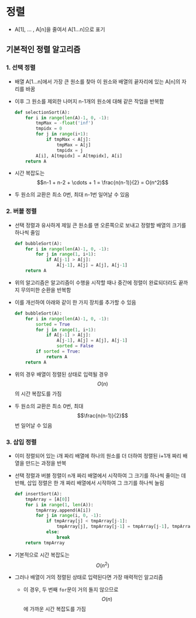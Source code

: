 # 정렬

- A[1], ... , A[n]을 줄여서 A[1...n]으로 표기

## 기본적인 정렬 알고리즘

### 1. 선택 정렬

- 배열 A[1...n]에서 가장 큰 원소를 찾아 이 원소와 배열의 끝자리에 있는 A[n]의 자리를 바꿈

- 이후 그 원소를 제외한 나머지 n-1개의 원소에 대해 같은 작업을 반복함

  ```python
  def selectionSort(A):
      for i in range(len(A)-1, 0, -1):
          tmpMax = -float('inf')
          tmpidx = 0
          for j in range(i+1):
              if tmpMax < A[j]:
                  tmpMax = A[j]
                  tmpidx = j
          A[i], A[tmpidx] = A[tmpidx], A[i]
      return A
  ```

- 시간 복잡도는 $$n-1 + n-2 + \cdots + 1 = \frac{n(n-1)}{2} = O(n^2)$$

- 두 원소의 교환은 최소 0번, 최대 n-1번 일어날 수 있음



### 2. 버블 정렬

- 선택 정렬과 유사하게 제일 큰 원소를 맨 오른쪽으로 보내고 정렬할 배열의 크기를 하나씩 줄임

  ```python
  def bubbleSort(A):
      for i in range(len(A)-1, 0, -1):
          for j in range(1, i+1):
              if A[j-1] > A[j]:
                  A[j-1], A[j] = A[j], A[j-1]
      return A
  ```

- 위의 알고리즘은 알고리즘이 수행을 시작할 때나 중간에 정렬이 완료되더라도 끝까지 무의미한 순환을 반복함

- 이를 개선하여 아래와 같이 한 가지 장치를 추가할 수 있음

  ```python
  def bubbleSort(A):
      for i in range(len(A)-1, 0, -1):
          sorted = True
          for j in range(1, i+1):
              if A[j-1] > A[j]:
                  A[j-1], A[j] = A[j], A[j-1]
                  sorted = False
          if sorted = True:
              return A
      return A
  ```

- 위의 경우 배열이 정렬된 상태로 입력될 경우 $$O(n)$$의 시간 복잡도를 가짐
- 두 원소의 교환은 최소 0번, 최대 $$\frac{n(n-1)}{2}$$번 일어날 수 있음



### 3. 삽입 정렬

- 이미 정렬되어 있는 i개 짜리 배열에 하나의 원소를 더 더하여 정렬된 i+1개 짜리 배열을 만드는 과정을 반복

- 선택 정렬과 버블 정렬이 n개 짜리 배열에서 시작하여 그 크기를 하나씩 줄이는 데 반해, 삽입 정렬은 한 개 짜리 배열에서 시작하여 그 크기를 하나씩 늘림

  ```python
  def insertSort(A):
      tmpArray = [A[0]]
      for i in range(1, len(A)):
          tmpArray.append(A[i])
          for j in range(i, 0, -1):
              if tmpArray[j] < tmpArray[j-1]:
                  tmpArray[j], tmpArray[j-1] = tmpArray[j-1], tmpArray[j]
              else:
                  break
      return tmpArray
  ```

- 기본적으로 시간 복잡도는 $$O(n^2)$$
- 그러나 배열이 거의 정렬된 상태로 입력된다면 가장 매력적인 알고리즘
  - 이 경우, 두 번째 `for`문이 거의 돌지 않으므로 $$O(n)$$에 가까운 시간 복잡도를 가짐



